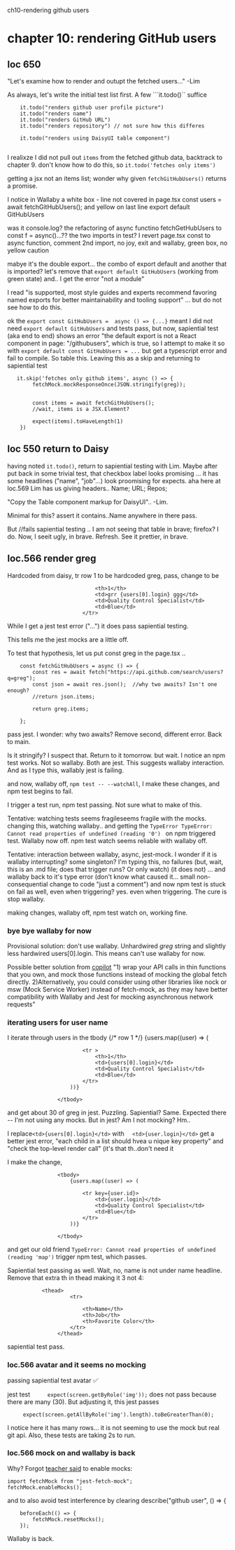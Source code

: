 ch10-rendering github users
# chapter 10: rendering GitHub users

## loc 650

"Let's examine how to render and outupt the fetched users..." -Lim

As always, let's write the initial test list first. A few ```it.todo()`` suffice
``` describe("githubusers")
    it.todo("renders github user profile picture")
    it.todo("renders name")
    it.todo("renders GitHub URL")
    it.todo("renders repository") // not sure how this differes

    it.todo("renders using DaisyUI table component")


```

I realixze I did not pull out ```items``` from the fetched github data, backtrack to chapter 9. don't know how to do this, so ```it.todo('fetches only items')```

getting a jsx not an items list; wonder why given ```fetchGitHubUsers()``` returns a promise.

I notice in Wallaby a white box - line not covered in page.tsx
    const users = await fetchGitHubUsers();
and yellow on last line
    export default GitHubUsers

was it console.log? the refactoring of async functino fetchGetHubUsers to const f = async()...?? the two imports in test?  I revert page.tsx const to async function, comment 2nd import, no joy, exit and  wallaby, green box, no yellow caution

mabye it's the double export... the combo of export default and another that is imported?
let's remove that ```export default GitHubUsers``` (working from green state) and.. I get the error "not a module"

I read "is supported, most style guides and experts recommend favoring named exports for better maintainability and tooling support" ... but do not see how to do this.

ok the ```export const GitHubUsers =  async () => {...}```  meant I did not need ```export default GitHubUsers``` and tests pass, but now, sapiential test (aka end to end) shows an error "the default export is not a React component in page: "/githubusers", which is true, so I attempt to make it so with ```export default const GitHubUsers = ...``` but get a typescript error and fail to compile. So table this. Leaving this as a skip and returning to sapiential test

```
   it.skip('fetches only github items', async () => {
        fetchMock.mockResponseOnce(JSON.stringify(greg));
        

        const items = await fetchGitHubUsers(); 
        //wait, items is a JSX.Element?

        expect(items).toHaveLength(1)
    })
```

## loc 550 return to Daisy

having noted ```it.todo()```, return to sapiential testing with Lim.  Maybe after put back in some trivial test, that checkbox label looks promising ... it has some headlines ("name", "job"...) look proomising for expects. aha here at loc.569 Lim has us giving headers.. Name; URL; Repos;


"Copy the Table component markup for DaisyUI".. -Lim.  

Minimal for this? assert it contains..Name anywhere in there
pass.

But //fails sapiential testing .. I am not seeing that table in brave; firefox? I do. Now, I seeit ugly, in brave. Refresh. See it prettier, in brave.

## loc.566 render greg

Hardcoded from daisy, tr row 1 to be hardcoded greg, pass, change to be

```               <tr>
                            <th>1</th>
                            <td>grr {users[0].login} ggg</td>
                            <td>Quality Control Specialist</td>
                            <td>Blue</td>
                        </tr>
```

While I get a jest test error ("...") it does pass sapiential testing.

This tells me the jest mocks are a little off.

To test that hypothesis, let us put const greg in the page.tsx ..

```
    const fetchGitHubUsers = async () => {
        const res = await fetch("https://api.github.com/search/users?q=greg");
        const json = await res.json();  //why two awaits? Isn't one enough?
        //return json.items;

        return greg.items;
        
    };
```

pass jest.
I wonder: why two awaits? Remove second, different error. Back to main.

Is it stringify? I suspect that. Return to it tomorrow.
but wait. I notice an npm test works. Not so wallaby. Both are jest. This suggests wallaby interaction. And as I type this, wallably jest is failing. 

and now, wallaby off, ```npm test -- --watchAll```, I make these changes, and npm test begins to fail. 

I trigger a test run, npm test passing. Not sure what to make of this. 

Tentative: watching tests seems fragileseems fragile with the mocks.
changing this, watching wallaby.. and getting the 
```TypeError TypeError: Cannot read properties of undefined (reading '0') ``` on npm triggered test. Wallaby now off. npm test watch seems reliable with wallaby off. 

Tentative: interaction between wallaby, async, jest-mock. I wonder if it is wallaby interrupting? some singleton? I'm typing this, no failures (but, wait, this is an .md file; does that trigger runs? Or only watch) (it does not) ... and wallaby back to it's type error (don't know what caused it... small non-consequential change to code "just a comment") and now npm test is stuck on fail as well, even when triggering? yes. even when triggering. The cure is stop wallaby.

making changes, wallaby off, npm test watch on, working fine. 

### bye bye wallaby for now
Provisional solution: don't use wallaby. Unhardwired *greg* string and slightly less hardwired users[0].login. This means can't use wallaby for now.

Possible better solution from [copilot](https://www.perplexity.ai/search/any-known-problems-ohdxlgKGQgqWEz0dnId_Vg)
"1) wrap your API calls in thin functions that you own, and mock those functions instead of mocking the global fetch directly.
2)Alternatively, you could consider using other libraries like nock  or msw (Mock Service Worker) instead of fetch-mock, as they may have better compatibility with Wallaby and Jest for mocking asynchronous network requests"


### iterating users for user name
I iterate through users in the tbody 
                    <tbody>
                        {/* row 1 */}
                        {users.map((user) => (

                            <tr >
                                <th>1</th>
                                <td>{users[0].login}</td>
                                <td>Quality Control Specialist</td>
                                <td>Blue</td>
                            </tr>
                        ))}

                    </tbody>

and get about 30 of greg in jest. Puzzling. Sapiential? Same. Expected there -- I'm not using any mocks. But in jest? Am I not mocking? Hm..

I replace```<td>{users[0].login}</td>``` with  ```  <td>{user.login}</td>``` get a better jest error, "each child in a list should hvea u nique key property" and "check the top-level render call" (it's that th..don't need it

I make the change, 

                    <tbody>
                        {users.map((user) => (

                            <tr key={user.id}>
                                <td>{user.login}</td>
                                <td>Quality Control Specialist</td>
                                <td>Blue</td>
                            </tr>
                        ))}

                    </tbody>

and get our old friend
```TypeError: Cannot read properties of undefined (reading 'map')```
trigger npm test, which passes.

Sapiential test passing as well. Wait, no, name is not under name headline. Remove that extra th in thead making it 3 not 4:

               <thead>
                        <tr>
    
                            <th>Name</th>
                            <th>Job</th>
                            <th>Favorite Color</th>
                        </tr>
                    </thead>

sapiential test pass.


### loc.566 avatar and it seems no mocking

passing sapiential test avatar ✅

jest test ```     expect(screen.getByRole('img'));``` 
does not pass because there are many (30).
But adjusting it, this jest passes 

```      expect(screen.getAllByRole('img').length).toBeGreaterThan(0); ```
 

I notice  here it has many rows... it is not seeming to use the mock
but real git api. Also, these tests are taking 2s to run.

### loc.566 mock on and wallaby is back

Why? Forgot [teacher said](https://www.marcusoft.net/2022/11/nextjs-testing-async-react-components.html) to enable mocks:

    import fetchMock from "jest-fetch-mock";
    fetchMock.enableMocks();


and to also avoid test interference by clearing 
    describe("github user", () => {

        beforeEach(() => {
            fetchMock.resetMocks();
        });

Wallaby is back.

